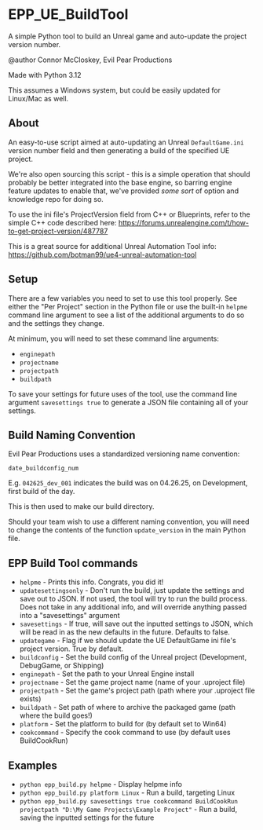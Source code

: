 # EPP_UE_BuildTool
A simple Python tool to build an Unreal game and auto-update the project version number.

@author Connor McCloskey, Evil Pear Productions

Made with Python 3.12

This assumes a Windows system, but could be easily updated for Linux/Mac as well.


## About
An easy-to-use script aimed at auto-updating an Unreal `DefaultGame.ini` version number field and then generating a build of the specified UE project.

We're also open sourcing this script - this is a simple operation that should probably be better integrated into the base engine, so barring engine feature updates to enable that, we've provided *some sort* of option and knowledge repo for doing so.

To use the ini file's ProjectVersion field from C++ or Blueprints, refer to the simple C++ code described here: https://forums.unrealengine.com/t/how-to-get-project-version/487787

This is a great source for additional Unreal Automation Tool info: https://github.com/botman99/ue4-unreal-automation-tool

## Setup
There are a few variables you need to set to use this tool properly. See either the "Per Project" section in the Python file or use the built-in `helpme` command line argument to see a list of the additional arguments to do so and the settings they change.

At minimum, you will need to set these command line arguments:
* `enginepath`
* `projectname`
* `projectpath`
* `buildpath`

To save your settings for future uses of the tool, use the command line argument `savesettings true` to generate a JSON file containing all of your settings.

## Build Naming Convention
Evil Pear Productions uses a standardized versioning name convention:

`date_buildconfig_num`

E.g. `042625_dev_001` indicates the build was on 04.26.25, on Development, first build of the day.

This is then used to make our build directory.

Should your team wish to use a different naming convention, you will need to change the contents of the function `update_version` in the main Python file.


## EPP Build Tool commands
* `helpme` - Prints this info. Congrats, you did it!
* `updatesettingsonly` - Don't run the build, just update the settings and save out to JSON. If not used, the tool will try to run the build process. Does not take in any additional info, and will override anything passed into a "savesettings" argument
* `savesettings` - If true, will save out the inputted settings to JSON, which will be read in as the new defaults in the future. Defaults to false.
* `updategame` - Flag if we should update the UE DefaultGame ini file's project version. True by default.
* `buildconfig` - Set the build config of the Unreal project (Development, DebugGame, or Shipping)
* `enginepath` - Set the path to your Unreal Engine install
* `projectname` - Set the game project name (name of your .uproject file)
* `projectpath` - Set the game's project path (path where your .uproject file exists)
* `buildpath` - Set path of where to archive the packaged game (path where the build goes!)
* `platform` - Set the platform to build for (by default set to Win64)
* `cookcommand` - Specify the cook command to use (by default uses BuildCookRun)

## Examples
* `python epp_build.py helpme` - Display helpme info
* `python epp_build.py platform Linux` - Run a build, targeting Linux
* `python epp_build.py savesettings true cookcommand BuildCookRun projectpath "D:\My Game Projects\Example Project"` - Run a build, saving the inputted settings for the future

